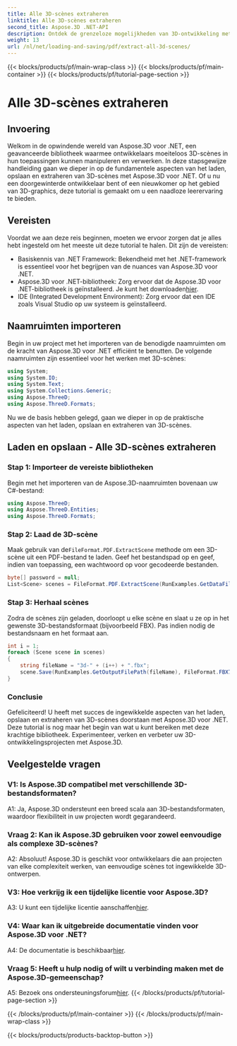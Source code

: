 ```yaml
---
title: Alle 3D-scènes extraheren
linktitle: Alle 3D-scènes extraheren
second_title: Aspose.3D .NET-API
description: Ontdek de grenzeloze mogelijkheden van 3D-ontwikkeling met Aspose.3D voor .NET. Moeiteloos scènes laden, opslaan en extraheren.
weight: 13
url: /nl/net/loading-and-saving/pdf/extract-all-3d-scenes/
---
```


{{< blocks/products/pf/main-wrap-class >}}
{{< blocks/products/pf/main-container >}}
{{< blocks/products/pf/tutorial-page-section >}}

# Alle 3D-scènes extraheren

## Invoering

Welkom in de opwindende wereld van Aspose.3D voor .NET, een geavanceerde bibliotheek waarmee ontwikkelaars moeiteloos 3D-scènes in hun toepassingen kunnen manipuleren en verwerken. In deze stapsgewijze handleiding gaan we dieper in op de fundamentele aspecten van het laden, opslaan en extraheren van 3D-scènes met Aspose.3D voor .NET. Of u nu een doorgewinterde ontwikkelaar bent of een nieuwkomer op het gebied van 3D-graphics, deze tutorial is gemaakt om u een naadloze leerervaring te bieden.

## Vereisten

Voordat we aan deze reis beginnen, moeten we ervoor zorgen dat je alles hebt ingesteld om het meeste uit deze tutorial te halen. Dit zijn de vereisten:

- Basiskennis van .NET Framework: Bekendheid met het .NET-framework is essentieel voor het begrijpen van de nuances van Aspose.3D voor .NET.
-  Aspose.3D voor .NET-bibliotheek: Zorg ervoor dat de Aspose.3D voor .NET-bibliotheek is geïnstalleerd. Je kunt het downloaden[hier](https://releases.aspose.com/3d/net/).
- IDE (Integrated Development Environment): Zorg ervoor dat een IDE zoals Visual Studio op uw systeem is geïnstalleerd.

## Naamruimten importeren

Begin in uw project met het importeren van de benodigde naamruimten om de kracht van Aspose.3D voor .NET efficiënt te benutten. De volgende naamruimten zijn essentieel voor het werken met 3D-scènes:

```csharp
using System;
using System.IO;
using System.Text;
using System.Collections.Generic;
using Aspose.ThreeD;
using Aspose.ThreeD.Formats;
```

Nu we de basis hebben gelegd, gaan we dieper in op de praktische aspecten van het laden, opslaan en extraheren van 3D-scènes.

## Laden en opslaan - Alle 3D-scènes extraheren

### Stap 1: Importeer de vereiste bibliotheken

Begin met het importeren van de Aspose.3D-naamruimten bovenaan uw C#-bestand:

```csharp
using Aspose.ThreeD;
using Aspose.ThreeD.Entities;
using Aspose.ThreeD.Formats;
```

### Stap 2: Laad de 3D-scène

 Maak gebruik van de`FileFormat.PDF.ExtractScene` methode om een 3D-scène uit een PDF-bestand te laden. Geef het bestandspad op en geef, indien van toepassing, een wachtwoord op voor gecodeerde bestanden.

```csharp
byte[] password = null;
List<Scene> scenes = FileFormat.PDF.ExtractScene(RunExamples.GetDataFilePath("House_Design.pdf"), password);
```

### Stap 3: Herhaal scènes

Zodra de scènes zijn geladen, doorloopt u elke scène en slaat u ze op in het gewenste 3D-bestandsformaat (bijvoorbeeld FBX). Pas indien nodig de bestandsnaam en het formaat aan.

```csharp
int i = 1;
foreach (Scene scene in scenes)
{
    string fileName = "3d-" + (i++) + ".fbx";
    scene.Save(RunExamples.GetOutputFilePath(fileName), FileFormat.FBX7400ASCII);
}
```

### Conclusie

Gefeliciteerd! U heeft met succes de ingewikkelde aspecten van het laden, opslaan en extraheren van 3D-scènes doorstaan met Aspose.3D voor .NET. Deze tutorial is nog maar het begin van wat u kunt bereiken met deze krachtige bibliotheek. Experimenteer, verken en verbeter uw 3D-ontwikkelingsprojecten met Aspose.3D.

## Veelgestelde vragen

### V1: Is Aspose.3D compatibel met verschillende 3D-bestandsformaten?

A1: Ja, Aspose.3D ondersteunt een breed scala aan 3D-bestandsformaten, waardoor flexibiliteit in uw projecten wordt gegarandeerd.

### Vraag 2: Kan ik Aspose.3D gebruiken voor zowel eenvoudige als complexe 3D-scènes?

A2: Absoluut! Aspose.3D is geschikt voor ontwikkelaars die aan projecten van elke complexiteit werken, van eenvoudige scènes tot ingewikkelde 3D-ontwerpen.

### V3: Hoe verkrijg ik een tijdelijke licentie voor Aspose.3D?

 A3: U kunt een tijdelijke licentie aanschaffen[hier](https://purchase.aspose.com/temporary-license/).

### V4: Waar kan ik uitgebreide documentatie vinden voor Aspose.3D voor .NET?

 A4: De documentatie is beschikbaar[hier](https://reference.aspose.com/3d/net/).

### Vraag 5: Heeft u hulp nodig of wilt u verbinding maken met de Aspose.3D-gemeenschap?

 A5: Bezoek ons ondersteuningsforum[hier](https://forum.aspose.com/c/3d/18).
{{< /blocks/products/pf/tutorial-page-section >}}

{{< /blocks/products/pf/main-container >}}
{{< /blocks/products/pf/main-wrap-class >}}

{{< blocks/products/products-backtop-button >}}
